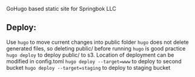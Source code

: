GoHugo based static site for Springbok LLC

## Deploy:
Use `hugo` to move current changes into public folder
`hugo` does not delete generated files, so deleting public/ before running `hugo` is good practice
`hugo deploy` to deploy public/ to s3. Location of deployment can be modified in config.toml
`hugo deploy --target=www` to deploy to second bucket
`hugo deploy --target=staging` to deploy to staging bucket
